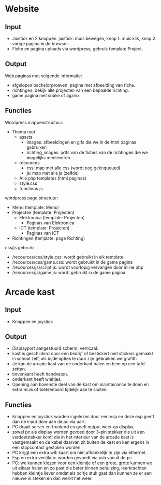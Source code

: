 # Website
## Input
- Joistick en 2 knoppen: joistick: muis bewegen, knop 1: muis klik, knop 2: vorige pagina in de browser.
- Fiche en pagina uploads via wordpress, gebruik template Project.

## Output
Web paginas met volgende informatie:
- afgelopen bachelorproeven: pagina met afbeelding van fiche.
- richtingen: bekijk alle projecten van een bepaalde richting.
- game pagina met snake of agario

## Functies
Wordpress mappenstructuur:
- Thema root
    - assets
        - images: afbeeldingen en gifs die we in de html paginas gebruiken
        - richting_images: pdfs van de fiches van de richtingen die we mogelijks meeleveren.
    - recources
        - css: map met alle css (wordt nog geënqueued)
        - js: map met alle js (zelfde)
    - Alle php templates (html paginas)
    - style.css
    - functions.js
    
wordpress page structuur:
- Menu (template: Menu)
- Projecten (template: Projecten)
    - Elektronica (template: Projecten)
        - Paginas van Elektronica
    - ICT (template: Projecten)
        - Paginas van ICT
- Richtingen (template: page Richting)

css/js gebruik:
- /recources/css/style.css: wordt gebruikt in elk template
- /recources/css/game.css: wordt gebruikt in de game pagina
- /recources/js/script.js: wordt voorlopig vervangen door inline php
- /recources/js/game.js: wordt gebruikt in de game pagina

# Arcade kast
## Input
- Knoppen en joystick

## Output
- Displayport aangestuurd scherm, verticaal.
- kast is geschilderd door een bedrijf of bestickert met stickers gemaakt in school zelf, als bijde opties te duur zijn gebruiken we grafitti
- Je kan de arcade kast van de onderkant halen en hem op een tafel zetten.
- bovenkant heeft handvaten.
- onderkant heeft wieltjes.
- Opening aan bovenste deel van de kast om maintainance te doen en extra muis of toetsenbord tijdelijk aan te sluiten. 

## Functies
- Knoppen en joystick worden ingelezen door een esp en deze esp geeft dan de input door aan de pc via uart.
- PC draait server en frontend en geeft output weer op display.
- zowel pc als display worden gevoed door 3-pin stekker die uit een verdeelstekker komt die in het interieur van de arcade kast is vastgemaakt en de kabel daarvan zit buiten de kast en kan ergens in een stopcontact gestoken worden.
- PC krijgt een extra wifi kaart om niet afhankelijk te zijn via ethernet.
- Esp en extra ventilator worden gevoedt via usb vanuit de pc.
- PC: we kunnen kiezen voor een kleintje of een grote, grote kunnen we uit elkaar halen en zo past die beter binnen behuizing, leerkrachten hebben kleintje liever omdat als pc'tje stuk gaat dan kunnen ze er een nieuwe in steken en dan werkt het weer.
